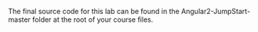 The final source code for this lab can be found in the Angular2-JumpStart-master folder at the root of your course files.